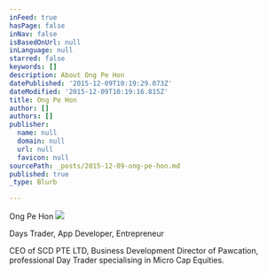 ```yaml
---
inFeed: true
hasPage: false
inNav: false
isBasedOnUrl: null
inLanguage: null
starred: false
keywords: []
description: About Ong Pe Hon
datePublished: '2015-12-09T10:19:29.073Z'
dateModified: '2015-12-09T10:19:16.815Z'
title: Ong Pe Hon
author: []
authors: []
publisher:
  name: null
  domain: null
  url: null
  favicon: null
sourcePath: _posts/2015-12-09-ong-pe-hon.md
published: true
_type: Blurb

---
```

Ong Pe Hon
![](https://the-grid-user-content.s3-us-west-2.amazonaws.com/efeee4df-5138-4cff-964b-0643b8a0ab54.png)

Days Trader, App Developer, Entrepreneur

CEO of SCD PTE LTD, Business Development Director of Pawcation, professional Day Trader specialising in Micro Cap Equities.